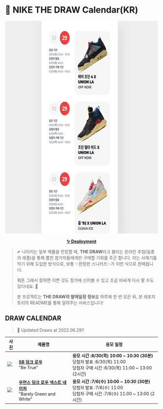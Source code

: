 # 👟 NIKE THE DRAW Calendar(KR)

<div align="center">
  <a href="https://junhoyeo.github.io/NIKE-THE-DRAW-Calendar/">
    <img src="./docs/images/preview.png" alt="Preview image of deployed application" height="700px" width="700px" />
  </a>
</div>

<p align="center">
  <a href="https://junhoyeo.github.io/NIKE-THE-DRAW-Calendar/">
    <strong>✨ Deployment</strong>
  </a>
</p>

> ✔ 나이키는 일부 제품을 런칭할 때, **THE DRAW**라고 불리는 온라인 추첨(일종의 래플)을 통해 뽑힌 참가자들에게만 구매할 기회를 주곤 합니다. 이는 사재기를 막기 위해 도입한 방식으로, 보통 ✨한정판 스니커즈✨가 이런 식으로 판매됩니다.
>
> 뭐튼 그래서 잘하면 이쁜 것도 정가에 신어볼 수 있고 조금 비싸게 다시 팔 수도 있다네요. 🤭
>
> 본 프로젝트는 **THE DRAW의 발매일정 정보**를 하루에 한 번 모은 뒤, 본 레포지토리의 README를 통해 알려주는 서비스입니다!

## DRAW CALENDAR

<!-- DRAW CALENDAR: START -->

> 👟 Updated Draws at 2022.06.29‼️

| 사진 | 제품명 | 응모 일정 |
| --- | ---- | ------- |
| <img src="https://static-breeze.nike.co.kr/kr/ko_kr/cmsstatic/product/DR4876-100/6e352aeb-19df-42e5-ac6a-c6b47892e079_primary.jpg?snkrBrowse" width="256" /> | <a href="https://www.nike.com/kr/launch/t/men/fw/action-outdoor/DR4876-100/SkC2TKo6Lhh/nike-sb-dunk-low-pro-betrue"><strong>SB 덩크 로우</strong><br /></a> "Be True" | <strong>응모 시간 :6/30(목) 10:00 ~ 10:30 (30분)</strong><br />당첨자 발표 :6/30(목) 11:00<br />당첨자 구매 시간 :6/30(목) 11:00 ~ 13:00 (2시간) |
| <img src="https://static-breeze.nike.co.kr/kr/ko_kr/cmsstatic/product/DN1431-102/d2fdca24-321e-459e-9a0a-3bb050d9404b_primary.jpg?snkrBrowse" width="256" /> | <a href="https://www.nike.com/kr/launch/t/women/fw/nike-sportswear/DN1431-102/NoC5S7K2/w-nike-dunk-low-next-nature"><strong>우먼스 덩크 로우 넥스트 네이처</strong><br /></a> "Barely Green and White" | <strong>응모 시간 :7/6(수) 10:00 ~ 10:30 (30분)</strong><br />당첨자 발표 :7/6(수) 11:00<br />당첨자 구매 시간 :7/6(수) 11:00 ~ 13:00 (2시간) |

<!-- DRAW CALENDAR: END -->
